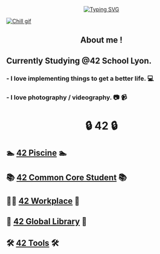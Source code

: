 <!--Header-->
<p align="center">
<a href="https://github.com/maeumdaerohae?tab=repositories"><img src="https://readme-typing-svg.demolab.com?font=Fira+Code&pause=1000&color=F7F7F7&center=true&vCenter=true&width=500&height=30&lines=42 Student;Always+learning+new+things" alt="Typing SVG" /></a>
</p>

<!--Lofiboy-->
[<img align="center" alt="Chill gif" src="https://cdn.shopify.com/s/files/1/0578/3696/1997/t/9/assets/lofiboy.gif?v=103461765217895835051680702279" />](https://github.com/maeumdaerohae?tab=repositories)

<div align="center">
  
## About me !

</div>

## Currently Studying @42 School Lyon.
  ### - I love implementing things to get a better life. :computer:
  ### - I love photography / videography. :camera: :video_camera:

<div align="center">
  
# 🔒 42 🔒

</div>

## 🏊 [42 Piscine](https://github.com/maeumdaerohae/42_piscine) 🏊

## 📚 [42 Common Core Student](https://github.com/maeumdaerohae/42_COMMON_CORE) 📚

## 👷‍♂️ [42 Workplace](https://github.com/maeumdaerohae/42_workplace) 👷

## 🔖 [42 Global Library](https://github.com/maeumdaerohae/42_global_library) 🔖

## 🛠️ [42 Tools](https://github.com/maeumdaerohae/42_TOOLS) 🛠️


